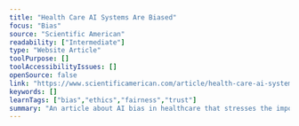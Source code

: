 ```yaml
---
title: "Health Care AI Systems Are Biased"
focus: "Bias"
source: "Scientific American"
readability: ["Intermediate"]
type: "Website Article"
toolPurpose: []
toolAccessibilityIssues: []
openSource: false
link: "https://www.scientificamerican.com/article/health-care-ai-systems-are-biased/"
keywords: []
learnTags: ["bias","ethics","fairness","trust"]
summary: "An article about AI bias in healthcare that stresses the importance of using diverse data when training medical AI algorithms. "
---
```


